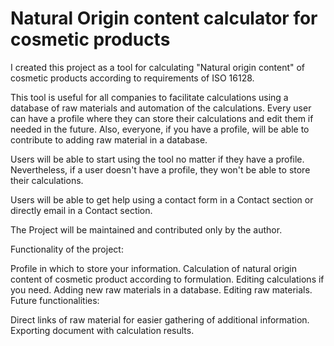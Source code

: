 # Natural Origin content calculator for cosmetic products

I created this project as a tool for calculating "Natural origin content"
of cosmetic products according to requirements of ISO 16128.

This tool is useful for all companies to facilitate calculations using a database of raw materials and automation of the calculations.
Every user can have a profile where they can store their calculations and edit them if needed in the future.
Also, everyone, if you have a profile, will be able to contribute to adding raw material in a database.

Users will be able to start using the tool no matter if they have a profile.
Nevertheless, if a user doesn't have a profile, they won't be able to store their calculations.

Users will be able to get help using a contact form in a Contact section or directly email in a Contact section.

The Project will be maintained and contributed only by the author.

Functionality of the project:

Profile in which to store your information.
Calculation of natural origin content of cosmetic product according to formulation.
Editing calculations if you need.
Adding new raw materials in a database.
Editing raw materials.
Future functionalities:

Direct links of raw material for easier gathering of additional information.
Exporting document with calculation results.